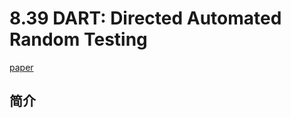 # 8.39 DART: Directed Automated Random Testing

[paper](https://web.eecs.umich.edu/~weimerw/2011-6610/reading/p213-godefroid.pdf)

## 简介
